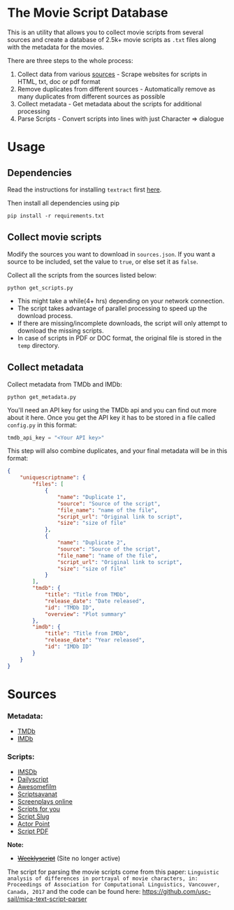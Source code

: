 # The Movie Script Database
This is an utility that allows you to collect movie scripts from several sources and create a database of 2.5k+ movie scripts as `.txt` files along with the metadata for the movies.
 
There are three steps to the whole process:
1. Collect data from various [sources](https://github.com/Aveek-Saha/Movie-Script-Database#sources) - Scrape websites for scripts in HTML, txt, doc or pdf format
2. Remove duplicates from different sources - Automatically remove as many duplicates from different sources as possible
3. Collect metadata - Get metadata about the scripts for additional processing
4. Parse Scripts - Convert scripts into lines with just Character => dialogue
 
# Usage

## Dependencies
Read the instructions for installing `textract` first [here](https://textract.readthedocs.io/en/stable/installation.html).

Then install all dependencies using pip
```
pip install -r requirements.txt
```

## Collect movie scripts

Modify the sources you want to download in `sources.json`. If you want a source to be included, set the value to `true`, or else set it as `false`.

Collect all the scripts from the sources listed below: 
```
python get_scripts.py
```

* This might take a while(4+ hrs) depending on your network connection.
* The script takes advantage of parallel processing to speed up the download process.
* If there are missing/incomplete downloads, the script will only attempt to download the missing scripts.
* In case of scripts in PDF or DOC format, the original file is stored in the `temp` directory.

## Collect metadata

Collect metadata from TMDb and IMDb: 
```
python get_metadata.py
```

You'll need an API key for using the TMDb api and you can find out more about it here. Once you get the API key it has to be stored in a file called `config.py` in this format:

```py
tmdb_api_key = "<Your API key>" 
```
This step will also combine duplicates, and your final metadata will be in this format:

```json
{
    "uniquescriptname": {
        "files": [
            {
                "name": "Duplicate 1",
                "source": "Source of the script",
                "file_name": "name of the file",
                "script_url": "Original link to script",
                "size": "size of file"
            },
            {
                "name": "Duplicate 2",
                "source": "Source of the script",
                "file_name": "name of the file",
                "script_url": "Original link to script",
                "size": "size of file"
            }
        ],
        "tmdb": {
            "title": "Title from TMDb",
            "release_date": "Date released",
            "id": "TMDb ID",
            "overview": "Plot summary"
        },
        "imdb": {
            "title": "Title from IMDb",
            "release_date": "Year released",
            "id": "IMDb ID"
        }
    }
}
```

<!-- 3. Remove duplicates and empty files: `python clean_files.py`.
5. Parse scripts: `python parse_files.py`. -->

# Sources

### Metadata:

- [TMDb](https://www.themoviedb.org/)
- [IMDb](https://www.imdb.com/)

### Scripts:

- [IMSDb](https://www.imsdb.com/)
- [Dailyscript](https://www.dailyscript.com/)
- [Awesomefilm](http://www.awesomefilm.com/)
- [Scriptsavanat](https://thescriptsavant.com/)
- [Screenplays online](https://www.screenplays-online.de/)
- [Scripts for you](https://sfy.ru/)
- [Script Slug](https://www.scriptslug.com/)
- [Actor Point](https://www.actorpoint.com/)
- [Script PDF](https://scriptpdf.com/)

**Note:**
- [~~Weeklyscript~~](https://www.weeklyscript.com/) (Site no longer active)
 
The script for parsing the movie scripts come from this paper: `Linguistic analysis of differences in portrayal of movie characters, in: Proceedings of Association for Computational Linguistics, Vancouver, Canada, 2017` and the code can be found here: https://github.com/usc-sail/mica-text-script-parser

